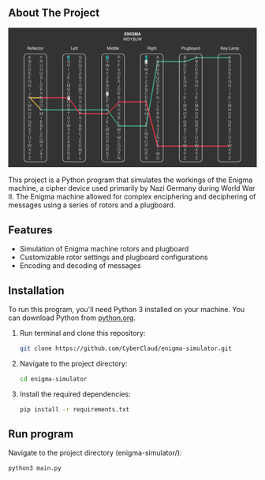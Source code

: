 <!-- ABOUT THE PROJECT -->
## About The Project

![Screenshot](photos/Screenshot.png)

This project is a Python program that simulates the workings of the Enigma machine, a cipher device used primarily by Nazi Germany during World War II. The Enigma machine allowed for complex enciphering and deciphering of messages using a series of rotors and a plugboard.

<p align="right"></p>

<!-- FEATURES -->
## Features

* Simulation of Enigma machine rotors and plugboard
* Customizable rotor settings and plugboard configurations
* Encoding and decoding of messages

<p align="right"></p>

<!-- INSTALLATION -->
## Installation

To run this program, you'll need Python 3 installed on your machine. You can download Python from [python.org](https://www.python.org/).

1. Run terminal and clone this repository:
    ```bash
    git clone https://github.com/CyberClaud/enigma-simulator.git
    ```
2. Navigate to the project directory:
    ```bash
    cd enigma-simulator
    ```
3. Install the required dependencies:
    ```bash
    pip install -r requirements.txt
    ```

<p align="right"></p>

<!-- RUN -->
## Run program

Navigate to the project directory (enigma-simulator/):
```bash
python3 main.py
```

<p align="right"></p>
